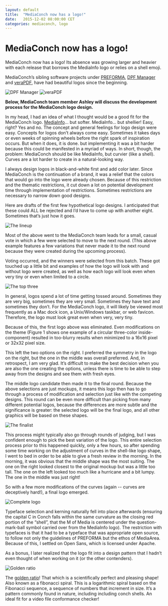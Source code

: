 ```yaml
---
layout: default
title:  "MediaConch now has a logo!"
date:   2015-12-02 08:00:00 CET
categories: mediaconch, logo
---
```


# MediaConch now has a logo!

MediaConch now has a logo! Its absence was growing larger and heavier with each release that borrows the MediaInfo logo or relies on a shell emoji.

MediaConch’s sibling software projects under [PREFORMA](http://www.preforma-project.eu/), [DPF Manager](http://dpfmanager.org/) and [veraPDF](http://verapdf.org/), have had beautiful logos since the beginning.


![DPF Manager](/MediaConch/images/dpf_logo.png) ![veraPDF](/MediaConch/images/verapdf_logo.png) 


**Below, MediaConch team member Ashley will discuss the development process for the MediaConch logo design.**

In my head, I had an idea of what I thought would be a good fit for the MediaConch logo. [MediaInfo](https://mediaarea.net/en/MediaInfo)... but softer. MediaInfo... but shellier! Easy, right? Yes and no. The concept and general feelings for logo design were easy. Concepts for logos don’t always come easy. Sometimes it takes days or even weeks of spinning wheels before the right spark of inspiration occurs. But when it does, it is done. but implementing it was a bit harder because this could be manifested in a myriad of ways. In short, though, the problem: MediaConch should be like MediaInfo, but curvier (like a shell). Curves are a lot harder to create in a natural-looking way. 

I always design logos in black-and-white first and add color later. Since MediaConch is the continuation of a brand, it was a relief that the colors that would go into the logo were already chosen. Because of this restriction and the thematic restrictions, it cut down a lot on potential development time through implementation of restrictions. Sometimes restrictions are necessary to narrow down good designs.

Here are drafts of the first few hypothetical logo designs. I anticipated that these could ALL be rejected and I’d have to come up with another eight. Sometimes that’s just how it goes.


![The lineup](/MediaConch/images/drafts.png) 


Most of the above went to the MediaConch team leads for a small, casual vote in which a few were selected to move to the next round. (This above example features a few variations that never made it to the next round because they were created during the upcoming process).

Voting occurred, and the winners were selected from this batch. These got touched up a little bit and examples of how the logo will look with and without logo were created, as well as how each logo will look even when very tiny or even when limited to a circle.


![The top three](/MediaConch/images/logo_finalists.png) 


In general, logos spend a lot of time getting tossed around. Sometimes they are very big, sometimes they are very small. Sometimes they have text and sometimes they don’t. For the MediaConch logo, it will likely be viewed most frequently as a Mac dock icon, a Unix/Windows taskbar, or web favicon. Therefore, the logo must look great even when very, very tiny.

Because of this, the first logo above was eliminated. Even modifications on the theme (Figure 1 shows one example of a circular three-color inside-component) resulted in too-blurry results when minimized to a 16x16 pixel or 32x32 pixel size.

This left the two options on the right. I preferred the symmetry in the logo on the right, but the one in the middle was overall preferred. And, in retrospect, I am very glad. It’s difficult to make the best decision when you are also the one creating the options, unless there is time to be able to step away from the designs and see them with fresh eyes.

The middle logo candidate then made it to the final round. Because the above selections are just mockups, it means this logo then has to go through a process of modification and selection just like with the competing designs. This round can be even more difficult than picking from many different potential logos, because the differences are more subtle and the significance is greater: the selected logo will be the final logo, and all other graphics will be based on these shapes.


![The finalist](/MediaConch/images/logo_final_three.png) 



This process might typically also go through rounds of judging, but I was confident enough to pick the best variation of the logo. This entire selection process prior to this happened quickly, only a few hours, so after spending some time working on the adjustment of curves in the shell-like logo shape, I went to bed in order to be able to give a fresh review in the morning. In the morning, it was obvious that the middle shape was the most suiting. The one on the right looked closest to the original mockup but was a little too tall. The one on the left looked too much like a hurricane and a bit lumpy. The one in the middle was just right!

So with a few more modifications of the curves (again -- curves are deceptively hard!), a final logo emerged. 


![Complete logo](/MediaConch/images/ms-icon-310x310.png) 


Typeface selection and kerning naturally fell into place afterwards (ensuring the capital C in Conch falls within the same curvature as the closing red portion of the “shell”, that the M of Media is centered under the question-mark-ball symbol carried over from the MediaInfo logo). The restriction with typefaces is that it had to be a typeface that was appropriate open source, to follow not only the guidelines of PREFORMA but the ethos of MediaArea. Because of this, I settled on Open Sans, which is licensed under Apache.

As a bonus, I later realized that the logo fit into a design pattern that I hadn’t even thought of when working on it (or the other contenders).


![Golden ratio](/MediaConch/images/golden_ratio.png) 


The [golden ratio](https://en.wikipedia.org/wiki/Golden_ratio)! That which is a scientifically perfect and pleasing shape! Also known as a fibonacci spiral. This is a logarithmic spiral based on the Fibonacci sequence, a sequence of numbers that increment in size. It’s a pattern commonly found in nature, including including conch shells. An ideal fit for a video file conformance checker!
